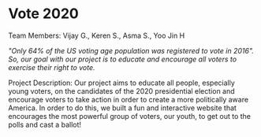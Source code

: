 # Vote 2020

Team Members: Vijay G., Keren S., Asma S., Yoo Jin H

*"Only 64% of the US voting age population was registered to vote in 2016". So, our goal with our project is to educate and encourage all voters to exercise their right to vote.*

Project Description:
Our project aims to educate all people, especially young voters, on the candidates of the 2020 presidential election and encourage voters to take action in order to create a more politically aware America. In order to do this, we built a fun and interactive website that encourages the most powerful group of voters, our youth, to get out to the polls and cast a ballot!

